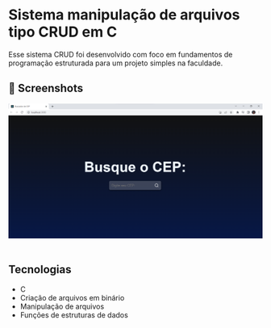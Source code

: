 # Sistema manipulação de arquivos tipo CRUD em C
Esse sistema CRUD foi desenvolvido com foco em fundamentos de programação estruturada para um projeto simples na faculdade.

## :camera_flash: Screenshots
<!-- You can add more screenshots here if you like -->
<img src="/Captura de tela 2023-05-24 183840.png" width="700px">&emsp;
## Tecnologias
* C
* Criação de arquivos em binário
* Manipulação de arquivos
* Funções de estruturas de dados
